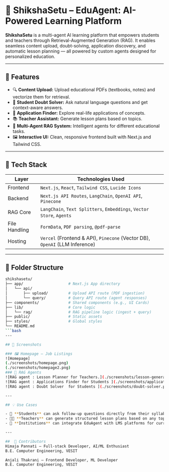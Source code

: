 # 📘 ShikshaSetu – EduAgent: AI-Powered Learning Platform

**ShikshaSetu** is a multi-agent AI learning platform that empowers students and teachers through Retrieval-Augmented Generation (RAG). It enables seamless content upload, doubt-solving, application discovery, and automatic lesson planning — all powered by custom agents designed for personalized education.

---

## 🚀 Features

- 🔍 **Content Upload:** Upload educational PDFs (textbooks, notes) and vectorize them for retrieval.
- 💬 **Student Doubt Solver:** Ask natural language questions and get context-aware answers.
- 🎯 **Application Finder:** Explore real-life applications of concepts.
- 📚 **Teacher Assistant:** Generate lesson plans based on topics.
- 🧠 **Multi-Agent RAG System:** Intelligent agents for different educational tasks.
- 🖼️ **Interactive UI:** Clean, responsive frontend built with Next.js and Tailwind CSS.

---

## 🧱 Tech Stack

| Layer         | Technologies Used                                                                 |
|---------------|------------------------------------------------------------------------------------|
| Frontend      | `Next.js`, `React`, `Tailwind CSS`, `Lucide Icons`                                |
| Backend       | `Next.js API Routes`, `LangChain`, `OpenAI API`, `Pinecone`                       |
| RAG Core      | `LangChain`, `Text Splitters`, `Embeddings`, `Vector Store`, `Agents`             |
| File Handling | `FormData`, `PDF parsing`, `@pdf-parse`                                           |
| Hosting       | `Vercel` (Frontend & API), `Pinecone` (Vector DB), `OpenAI` (LLM Inference)       |

---

## 📁 Folder Structure

```bash
shikshasetu/
├── app/                    # Next.js App directory
│   └── api/
│       ├── upload/         # Upload API route (PDF ingestion)
│       └── query/          # Query API route (agent responses)
├── components/             # Shared components (e.g., UI Cards)
├── lib/                    # Core logic
│   └── rag/                # RAG pipeline logic (ingest + query)
├── public/                 # Static assets
├── styles/                 # Global styles
└── README.md
```bash
---

## 📸 Screenshots

### 🖼️ Homepage – Job Listings
![Homepage]
(./screenshots/homepage.png) 
(./screenshots/homepage2.png)
### 🧾 RAG Agents 
![RAG agent : Lesson Planner for Teachers.](./screenshots/lesson-generator-agent.png)
![RAG agent : Applications Finder for Students ](./screenshots/application-finder-agent.png)
![RAG agent : Doubt Solver  for Students ](./screenshots/doubt-solver.png)

---

## 💡 Use Cases

- 📖 **Students** can ask follow-up questions directly from their syllabus and receive intelligent answers with references.
- 👩‍🏫 **Teachers** can generate structured lesson plans based on any topic in seconds.
- 🧪 **Institutions** can integrate EduAgent with LMS platforms for curriculum enhancement.

---

##  🙌 Contributors
Himaja Pannati – Full-stack Developer, AI/ML Enthusiast
B.E. Computer Engineering, VESIT

Anjali Thakrani – Frontend Developer, ML Developer
B.E. Computer Engineering, VESIT
